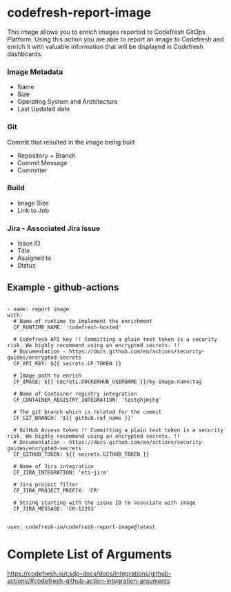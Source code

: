 # codefresh-report-image
This image allows you to enrich images reported to Codefresh GitOps Platform. 
Using this action you are able to report an image to Codefresh and enrich it with valuable information that will be displayed in Codefresh dashboards.

### Image Metadata
* Name
* Size
* Operating System and Architecture
* Last Updated date

### Git
Commit that resulted in the image being built
* Repository + Branch
* Commit Message
* Committer

### Build
* Image Size
* Link to Job

### Jira - Associated Jira issue
* Issue ID
* Title
* Assigned to
* Status

## Example - github-actions
  ```

- name: report image
  with:
    # Name of runtime to implement the enrichment
    CF_RUNTIME_NAME: 'codefresh-hosted'

    # Codefresh API key !! Committing a plain text token is a security risk. We highly recommend using an encrypted secrets. !!
    # Documentation - https://docs.github.com/en/actions/security-guides/encrypted-secrets
    CF_API_KEY: ${{ secrets.CF_TOKEN }}

    # Image path to enrich
    CF_IMAGE: ${{ secrets.DOCKERHUB_USERNAME }}/my-image-name:tag

    # Name of Container registry integration
    CF_CONTAINER_REGISTRY_INTEGRATION: 'testghjmjhg'

    # The git branch which is related for the commit
    CF_GIT_BRANCH: '${{ github.ref_name }}'

    # GitHub Access token !! Committing a plain text token is a security risk. We highly recommend using an encrypted secrets. !!
    # Documentation - https://docs.github.com/en/actions/security-guides/encrypted-secrets
    CF_GITHUB_TOKEN: ${{ secrets.GITHUB_TOKEN }}

    # Name of Jira integration
    CF_JIRA_INTEGRATION: 'eti-jira'

    # Jira project filter
    CF_JIRA_PROJECT_PREFIX: 'CR'

    # String starting with the issue ID to associate with image
    CF_JIRA_MESSAGE: 'CR-12293'


  uses: codefresh-io/codefresh-report-image@latest
  ```


# Complete List of Arguments
  https://codefresh.io/csdp-docs/docs/integrations/github-actions/#codefresh-github-action-integration-arguments